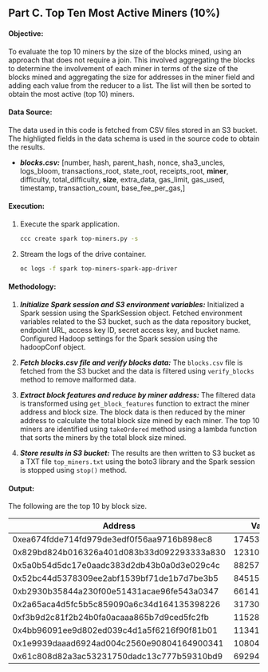 

## Part C. Top Ten Most Active Miners (10%)

#### Objective:
To evaluate the top 10 miners by the size of the blocks mined, using an approach that does not require a join. This involved aggregating the blocks to determine the involvement of each miner in terms of the size of the blocks mined and aggregating the size for addresses in the miner field and adding each value from the reducer to a list. The list will then be sorted to obtain the most active (top 10) miners.

#### Data Source:

The data used in this code is fetched from CSV files stored in an S3 bucket. The highligted fields in the data schema is used in the source code to obtain the results.

- _**blocks.csv:**_ [number, hash, parent_hash, nonce, sha3_uncles, logs_bloom, transactions_root, state_root, receipts_root, **miner**, difficulty, total_difficulty, **size**, extra_data, gas_limit, gas_used, timestamp, transaction_count, base_fee_per_gas,]

#### Execution:

1. Execute the spark application.

    ```sh
    ccc create spark top-miners.py -s
    ```
2. Stream the logs of the drive container.

    ```sh
    oc logs -f spark top-miners-spark-app-driver
    ```
    
#### Methodology:

1.  **_Initialize Spark session and S3 environment variables:_** Initialized a Spark session using the SparkSession object. Fetched environment variables related to the S3 bucket, such as the data repository bucket, endpoint URL, access key ID, secret access key, and bucket name. Configured Hadoop settings for the Spark session using the hadoopConf object.

2. ***Fetch blocks.csv file and verify blocks data:***  The `blocks.csv` file is fetched from the S3 bucket and the data is filtered using `verify_blocks` method to remove malformed data.

3. ***Extract block features and reduce by miner address:*** The filtered data is transformed using `get_block_features` function to extract the miner address and block size. The block data is then reduced by the miner address to calculate the total block size mined by each miner. The top 10 miners are identified using `takeOrdered` method using a lambda function that sorts the miners by the total block size mined.

4.  _**Store results in S3 bucket:**_  The results are then written to S3 bucket as a TXT file  `top_miners.txt`  using the boto3 library and the Spark session is stopped using  `stop()`  method.

#### Output:

The following are the top 10 by block size.

| Address                                    |       Value |   Rank |
|--------------------------------------------|-------------|--------|
| 0xea674fdde714fd979de3edf0f56aa9716b898ec8 | 17453393724 |      1 |
| 0x829bd824b016326a401d083b33d092293333a830 | 12310472526 |      2 |
| 0x5a0b54d5dc17e0aadc383d2db43b0a0d3e029c4c |  8825710065 |      3 |
| 0x52bc44d5378309ee2abf1539bf71de1b7d7be3b5 |  8451574409 |      4 |
| 0xb2930b35844a230f00e51431acae96fe543a0347 |  6614130661 |      5 |
| 0x2a65aca4d5fc5b5c859090a6c34d164135398226 |  3173096011 |      6 |
| 0xf3b9d2c81f2b24b0fa0acaaa865b7d9ced5fc2fb |  1152847020 |      7 |
| 0x4bb96091ee9d802ed039c4d1a5f6216f90f81b01 |  1134151226 |      8 |
| 0x1e9939daaad6924ad004c2560e90804164900341 |  1080436358 |      9 |
| 0x61c808d82a3ac53231750dadc13c777b59310bd9 |   692942577 |     10 |

